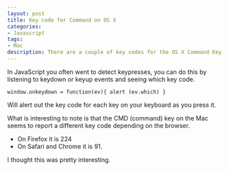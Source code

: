 ```yaml
---
layout: post
title: Key code for Command on OS X
categories:
- Javascript
tags:
- Mac
description: There are a couple of key codes for the OS X Command Key
---
```


In JavaScript you often went to detect keypresses, you can do this by listening to keydown or keyup events and seeing which key code.

    window.onkeydown = function(ev){ alert (ev.which) }

Will alert out the key code for each key on your keyboard as you press it.

What is interesting to note is that the CMD (command) key on the Mac seems to report a different key code depending on the browser.

* On Firefox it is 224
* On Safari and Chrome it is 91.

I thought this was pretty interesting.

